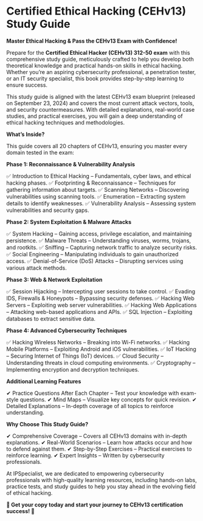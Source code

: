 # Certified Ethical Hacking (CEHv13) Study Guide #

**Master Ethical Hacking & Pass the CEHv13 Exam with Confidence!**

Prepare for the **Certified Ethical Hacker (CEHv13) 312-50 exam** with this comprehensive study guide, meticulously crafted to help you develop both theoretical knowledge and practical hands-on skills in ethical hacking. Whether you’re an aspiring cybersecurity professional, a penetration tester, or an IT security specialist, this book provides step-by-step learning to ensure success.

This study guide is aligned with the latest CEHv13 exam blueprint (released on September 23, 2024) and covers the most current attack vectors, tools, and security countermeasures. With detailed explanations, real-world case studies, and practical exercises, you will gain a deep understanding of ethical hacking techniques and methodologies.

**What’s Inside?**

This guide covers all 20 chapters of CEHv13, ensuring you master every domain tested in the exam:

**Phase 1: Reconnaissance & Vulnerability Analysis**

✅ Introduction to Ethical Hacking – Fundamentals, cyber laws, and ethical hacking phases.
✅ Footprinting & Reconnaissance – Techniques for gathering information about targets.
✅ Scanning Networks – Discovering vulnerabilities using scanning tools.
✅ Enumeration – Extracting system details to identify weaknesses.
✅ Vulnerability Analysis – Assessing system vulnerabilities and security gaps.

**Phase 2: System Exploitation & Malware Attacks**

✅ System Hacking – Gaining access, privilege escalation, and maintaining persistence.
✅ Malware Threats – Understanding viruses, worms, trojans, and rootkits.
✅ Sniffing – Capturing network traffic to analyze security risks.
✅ Social Engineering – Manipulating individuals to gain unauthorized access.
✅ Denial-of-Service (DoS) Attacks – Disrupting services using various attack methods.

**Phase 3: Web & Network Exploitation**

✅ Session Hijacking – Intercepting user sessions to take control.
✅ Evading IDS, Firewalls & Honeypots – Bypassing security defenses.
✅ Hacking Web Servers – Exploiting web server vulnerabilities.
✅ Hacking Web Applications – Attacking web-based applications and APIs.
✅ SQL Injection – Exploiting databases to extract sensitive data.

**Phase 4: Advanced Cybersecurity Techniques**

✅ Hacking Wireless Networks – Breaking into Wi-Fi networks.
✅ Hacking Mobile Platforms – Exploiting Android and iOS vulnerabilities.
✅ IoT Hacking – Securing Internet of Things (IoT) devices.
✅ Cloud Security – Understanding threats in cloud computing environments.
✅ Cryptography – Implementing encryption and decryption techniques.

**Additional Learning Features**

✔ Practice Questions After Each Chapter – Test your knowledge with exam-style questions.
✔ Mind Maps – Visualize key concepts for quick revision.
✔ Detailed Explanations – In-depth coverage of all topics to reinforce understanding.

**Why Choose This Study Guide?**

✔ Comprehensive Coverage – Covers all CEHv13 domains with in-depth explanations.
✔ Real-World Scenarios – Learn how attacks occur and how to defend against them.
✔ Step-by-Step Exercises – Practical exercises to reinforce learning.
✔ Expert Insights – Written by cybersecurity professionals.

At IPSpecialist, we are dedicated to empowering cybersecurity professionals with high-quality learning resources, including hands-on labs, practice tests, and study guides to help you stay ahead in the evolving field of ethical hacking.


**📘 Get your copy today and start your journey to CEHv13 certification success! 🚀**
